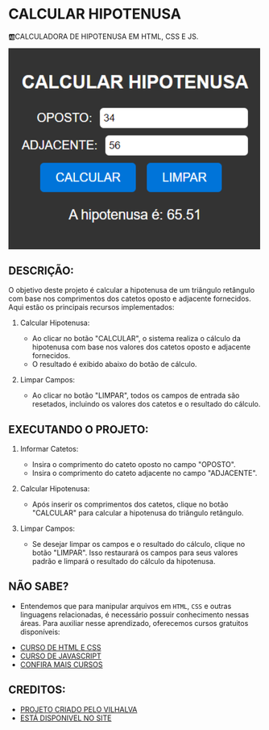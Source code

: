 # CALCULAR HIPOTENUSA
🆎CALCULADORA DE HIPOTENUSA EM HTML, CSS E JS.

<img src="FOTO.png" align="center" width="500"> <br>

## DESCRIÇÃO:
O objetivo deste projeto é calcular a hipotenusa de um triângulo retângulo com base nos comprimentos dos catetos oposto e adjacente fornecidos. Aqui estão os principais recursos implementados:

1. Calcular Hipotenusa:
   - Ao clicar no botão "CALCULAR", o sistema realiza o cálculo da hipotenusa com base nos valores dos catetos oposto e adjacente fornecidos.
   - O resultado é exibido abaixo do botão de cálculo.

2. Limpar Campos:
   - Ao clicar no botão "LIMPAR", todos os campos de entrada são resetados, incluindo os valores dos catetos e o resultado do cálculo.

## EXECUTANDO O PROJETO:
1. Informar Catetos:
   - Insira o comprimento do cateto oposto no campo "OPOSTO".
   - Insira o comprimento do cateto adjacente no campo "ADJACENTE".

2. Calcular Hipotenusa:
   - Após inserir os comprimentos dos catetos, clique no botão "CALCULAR" para calcular a hipotenusa do triângulo retângulo.

3. Limpar Campos:
   - Se desejar limpar os campos e o resultado do cálculo, clique no botão "LIMPAR". Isso restaurará os campos para seus valores padrão e limpará o resultado do cálculo da hipotenusa.

## NÃO SABE?
- Entendemos que para manipular arquivos em `HTML`, `CSS` e outras linguagens relacionadas, é necessário possuir conhecimento nessas áreas. Para auxiliar nesse aprendizado, oferecemos cursos gratuitos disponíveis:
* [CURSO DE HTML E CSS](https://github.com/VILHALVA/CURSO-DE-HTML-E-CSS)
* [CURSO DE JAVASCRIPT](https://github.com/VILHALVA/CURSO-DE-JAVASCRIPT)
* [CONFIRA MAIS CURSOS](https://github.com/VILHALVA?tab=repositories&q=+topic:CURSO)

## CREDITOS:
- [PROJETO CRIADO PELO VILHALVA](https://github.com/VILHALVA)
- [ESTÁ DISPONIVEL NO SITE](https://vilhalva.github.io/STYLER/STYLER.html)

